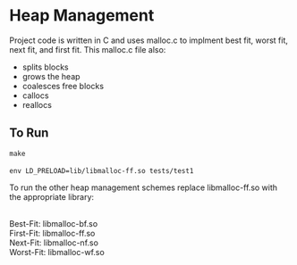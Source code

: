 # Heap Management


Project code is written in C and uses malloc.c to implment best fit, worst fit, next fit, and first fit. This malloc.c file also:

<ul style="list-style-type:disc;">
  <li>splits blocks</li>
  <li>grows the heap</li>
  <li>coalesces free blocks</li>
  <li>callocs</li>
  <li>reallocs</li>
</ul>  

<h2>To Run</h2>
<code>make</code> <br> <br>
<code>env LD_PRELOAD=lib/libmalloc-ff.so tests/test1</code> <br>

To run the other heap management schemes replace libmalloc-ff.so with the appropriate
library: <br><br>

Best-Fit: libmalloc-bf.so <br>
First-Fit: libmalloc-ff.so <br>
Next-Fit: libmalloc-nf.so <br>
Worst-Fit: libmalloc-wf.so <br>
